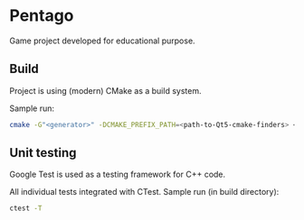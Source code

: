 Pentago
=======
Game project developed for educational purpose.

## Build

Project is using (modern) CMake as a build system.

Sample run:
```sh
cmake -G"<generator>" -DCMAKE_PREFIX_PATH=<path-to-Qt5-cmake-finders> <path-to-sources>
```

## Unit testing

Google Test is used as a testing framework for C++ code.

All individual tests integrated with CTest.
Sample run (in build directory):
```sh
ctest -T
```
